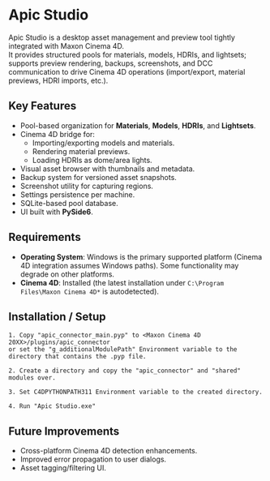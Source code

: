 # Apic Studio

Apic Studio is a desktop asset management and preview tool tightly integrated with Maxon Cinema 4D.  
It provides structured pools for materials, models, HDRIs, and lightsets; supports preview rendering, backups, screenshots, and DCC communication to drive Cinema 4D operations (import/export, material previews, HDRI imports, etc.).

## Key Features

- Pool-based organization for **Materials**, **Models**, **HDRIs**, and **Lightsets**.
- Cinema 4D bridge for:
  - Importing/exporting models and materials.
  - Rendering material previews.
  - Loading HDRIs as dome/area lights.
- Visual asset browser with thumbnails and metadata.
- Backup system for versioned asset snapshots.
- Screenshot utility for capturing regions.
- Settings persistence per machine.
- SQLite-based pool database.
- UI built with **PySide6**.

## Requirements

- **Operating System**: Windows is the primary supported platform (Cinema 4D integration assumes Windows paths). Some functionality may degrade on other platforms.
- **Cinema 4D**: Installed (the latest installation under `C:\Program Files\Maxon Cinema 4D*` is autodetected).

## Installation / Setup

```
1. Copy "apic_connector_main.pyp" to <Maxon Cinema 4D 20XX>/plugins/apic_connector
or set the "g_additionalModulePath" Environment variable to the directory that contains the .pyp file.

2. Create a directory and copy the "apic_connector" and "shared" modules over.

3. Set C4DPYTHONPATH311 Environment variable to the created directory.

4. Run "Apic Studio.exe"

```

## Future Improvements

- Cross-platform Cinema 4D detection enhancements.
- Improved error propagation to user dialogs.
- Asset tagging/filtering UI.

